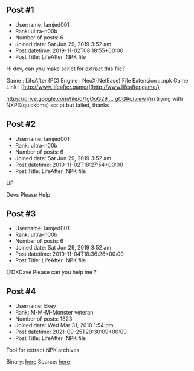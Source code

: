 ## Post #1
- Username: lamjed001
- Rank: ultra-n00b
- Number of posts: 6
- Joined date: Sat Jun 29, 2019 3:52 am
- Post datetime: 2019-11-02T08:18:55+00:00
- Post Title: LifeAfter .NPK file

Hi dev, can you make script for extract this file?

Game : LifeAfter (PC)
Engine : NeoX(NetEase)
File Extension : .npk
Game Link : [http://www.lifeafter.game/](http://www.lifeafter.game/)

[https://drive.google.com/file/d/1gOoG29 ... gCGRc/view](https://drive.google.com/file/d/1gOoG29Wucp4dK7-dcv0hMVCpA20gCGRc/view)
i'm trying with NXPX(quickbms) script but failed, thanks
## Post #2
- Username: lamjed001
- Rank: ultra-n00b
- Number of posts: 6
- Joined date: Sat Jun 29, 2019 3:52 am
- Post datetime: 2019-11-02T18:27:54+00:00
- Post Title: LifeAfter .NPK file

UP

Devs Please Help
## Post #3
- Username: lamjed001
- Rank: ultra-n00b
- Number of posts: 6
- Joined date: Sat Jun 29, 2019 3:52 am
- Post datetime: 2019-11-04T18:36:26+00:00
- Post Title: LifeAfter .NPK file

@DKDave Please can you help me ?
## Post #4
- Username: Ekey
- Rank: M-M-M-Monster veteran
- Number of posts: 1823
- Joined date: Wed Mar 31, 2010 1:54 pm
- Post datetime: 2021-09-25T20:30:09+00:00
- Post Title: LifeAfter .NPK file

Tool for extract NPK archives  

Binary: [here](https://github.com/Ekey/LA.NPK.Tool/releases/tag/0.1)
Source: [here](https://github.com/Ekey/LA.NPK.Tool)
